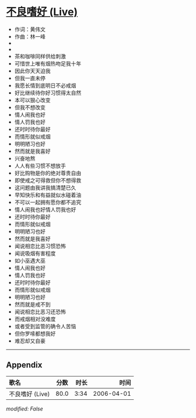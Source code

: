 # [不良嗜好 (Live)](https://music.163.com/song?id=65830)

* 作词：黄伟文
* 作曲：林一峰
*
*
* 茶和咖啡同样供给刺激
* 可惜世上唯有烟热吻足我十年
* 因此你天天迫我
* 但我一直未停
* 我愿长情到底明日不必戒烟
* 好比继续待你好习惯得太自然
* 本可以狠心改变
* 但我不想改变
* 情人闹我也好
* 情人罚我也好
* 还时时待你最好
* 而情形就似戒烟
* 明明陋习也好
* 然而就是我喜好
* 兴奋地熬
* 人人有些习惯不想放手
* 好比购物是你的绝对尊贵自由
* 即使戒之可得救但你不想得救
* 这问题由我讲我搞清楚已久
* 早知快乐和有益就似水碰着油
* 不可以一起拥有愿你都不追究
* 情人闹我也好情人罚我也好
* 还时时待你最好
* 而情形就似戒烟
* 明明陋习也好
* 然而就是我喜好
* 闻说相恋比恶习惯恐怖
* 闻说吸烟有害程度
* 如小巫遇大巫
* 情人闹我也好
* 情人罚我也好
* 还时时待你最好
* 而情形就似戒烟
* 明明陋习也好
* 然而就是戒不到
* 闻说相恋比恶习还恐怖
* 而戒烟相对没难度
* 或者受到监管的确令人苦恼
* 但你罗嗦都想我好
* 难忍却又自豪


---

## Appendix

|歌名|分数|时长|时间|
|:---|:---:|---:|---:|
|不良嗜好 (Live)|80.0|3:34|2006-04-01

*modified: False*